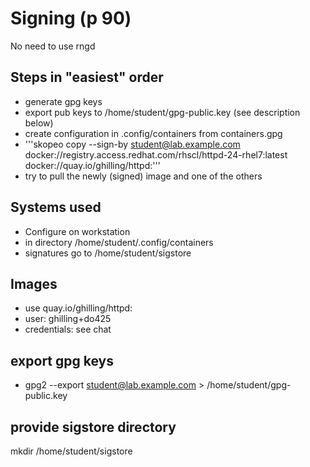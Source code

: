 # Signing (p 90)

No need to use rngd

## Steps in "easiest" order

- generate gpg keys
- export pub keys to /home/student/gpg-public.key (see description below)
- create configuration in .config/containers from containers.gpg
- '''skopeo copy --sign-by student@lab.example.com docker://registry.access.redhat.com/rhscl/httpd-24-rhel7:latest docker://quay.io/ghilling/httpd:<tag-of-your-choice>'''
- try to pull the newly (signed) image and one of the others 

## Systems used

- Configure on workstation
- in directory /home/student/.config/containers
- signatures go to /home/student/sigstore

## Images

- use quay.io/ghilling/httpd:<your-initials>
- user: ghilling+do425
- credentials: see chat

## export gpg keys

- gpg2 --export student@lab.example.com > /home/student/gpg-public.key

## provide sigstore directory

mkdir /home/student/sigstore
